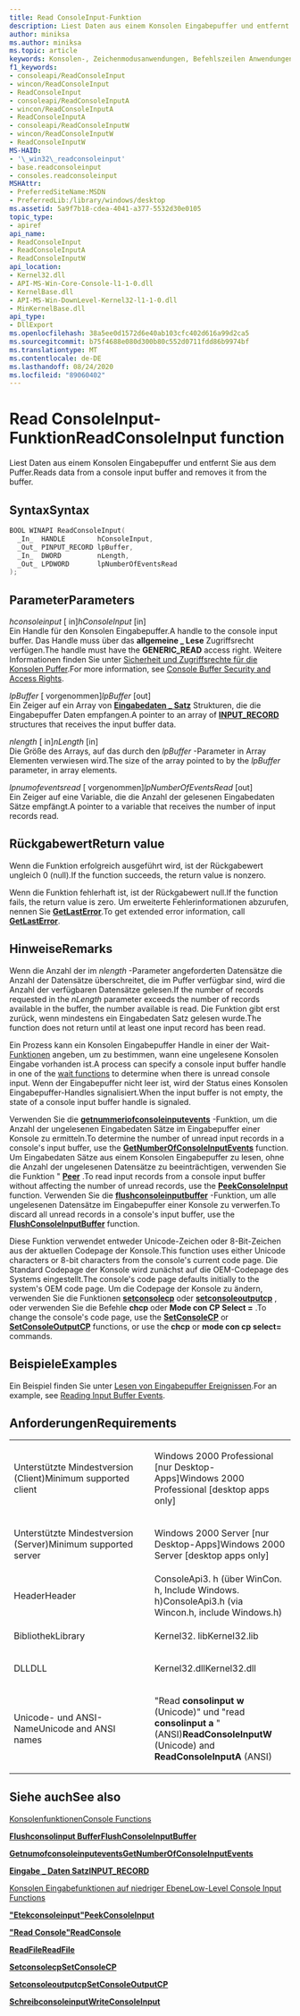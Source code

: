 ```yaml
---
title: Read ConsoleInput-Funktion
description: Liest Daten aus einem Konsolen Eingabepuffer und entfernt Sie aus dem Puffer.
author: miniksa
ms.author: miniksa
ms.topic: article
keywords: Konsolen-, Zeichenmodusanwendungen, Befehlszeilen Anwendungen, Terminalanwendungen, Konsolen-API
f1_keywords:
- consoleapi/ReadConsoleInput
- wincon/ReadConsoleInput
- ReadConsoleInput
- consoleapi/ReadConsoleInputA
- wincon/ReadConsoleInputA
- ReadConsoleInputA
- consoleapi/ReadConsoleInputW
- wincon/ReadConsoleInputW
- ReadConsoleInputW
MS-HAID:
- '\_win32\_readconsoleinput'
- base.readconsoleinput
- consoles.readconsoleinput
MSHAttr:
- PreferredSiteName:MSDN
- PreferredLib:/library/windows/desktop
ms.assetid: 5a9f7b18-cdea-4041-a377-5532d30e0105
topic_type:
- apiref
api_name:
- ReadConsoleInput
- ReadConsoleInputA
- ReadConsoleInputW
api_location:
- Kernel32.dll
- API-MS-Win-Core-Console-l1-1-0.dll
- KernelBase.dll
- API-MS-Win-DownLevel-Kernel32-l1-1-0.dll
- MinKernelBase.dll
api_type:
- DllExport
ms.openlocfilehash: 38a5ee0d1572d6e40ab103cfc402d616a99d2ca5
ms.sourcegitcommit: b75f4688e080d300b80c552d0711fdd86b9974bf
ms.translationtype: MT
ms.contentlocale: de-DE
ms.lasthandoff: 08/24/2020
ms.locfileid: "89060402"
---
```

# <a name="readconsoleinput-function"></a><span data-ttu-id="ecdc5-104">Read ConsoleInput-Funktion</span><span class="sxs-lookup"><span data-stu-id="ecdc5-104">ReadConsoleInput function</span></span>


<span data-ttu-id="ecdc5-105">Liest Daten aus einem Konsolen Eingabepuffer und entfernt Sie aus dem Puffer.</span><span class="sxs-lookup"><span data-stu-id="ecdc5-105">Reads data from a console input buffer and removes it from the buffer.</span></span>

<a name="syntax"></a><span data-ttu-id="ecdc5-106">Syntax</span><span class="sxs-lookup"><span data-stu-id="ecdc5-106">Syntax</span></span>
------

```C
BOOL WINAPI ReadConsoleInput(
  _In_  HANDLE        hConsoleInput,
  _Out_ PINPUT_RECORD lpBuffer,
  _In_  DWORD         nLength,
  _Out_ LPDWORD       lpNumberOfEventsRead
);
```

<a name="parameters"></a><span data-ttu-id="ecdc5-107">Parameter</span><span class="sxs-lookup"><span data-stu-id="ecdc5-107">Parameters</span></span>
----------

<span data-ttu-id="ecdc5-108">*hconsoleinput* \[ in\]</span><span class="sxs-lookup"><span data-stu-id="ecdc5-108">*hConsoleInput* \[in\]</span></span>  
<span data-ttu-id="ecdc5-109">Ein Handle für den Konsolen Eingabepuffer.</span><span class="sxs-lookup"><span data-stu-id="ecdc5-109">A handle to the console input buffer.</span></span> <span data-ttu-id="ecdc5-110">Das Handle muss über das **allgemeine \_ Lese** Zugriffsrecht verfügen.</span><span class="sxs-lookup"><span data-stu-id="ecdc5-110">The handle must have the **GENERIC\_READ** access right.</span></span> <span data-ttu-id="ecdc5-111">Weitere Informationen finden Sie unter [Sicherheit und Zugriffsrechte für die Konsolen Puffer](console-buffer-security-and-access-rights.md).</span><span class="sxs-lookup"><span data-stu-id="ecdc5-111">For more information, see [Console Buffer Security and Access Rights](console-buffer-security-and-access-rights.md).</span></span>

<span data-ttu-id="ecdc5-112">*lpBuffer* \[ vorgenommen\]</span><span class="sxs-lookup"><span data-stu-id="ecdc5-112">*lpBuffer* \[out\]</span></span>  
<span data-ttu-id="ecdc5-113">Ein Zeiger auf ein Array von [**Eingabedaten \_ Satz**](input-record-str.md) Strukturen, die die Eingabepuffer Daten empfangen.</span><span class="sxs-lookup"><span data-stu-id="ecdc5-113">A pointer to an array of [**INPUT\_RECORD**](input-record-str.md) structures that receives the input buffer data.</span></span>

<span data-ttu-id="ecdc5-114">*nlength* \[ in\]</span><span class="sxs-lookup"><span data-stu-id="ecdc5-114">*nLength* \[in\]</span></span>  
<span data-ttu-id="ecdc5-115">Die Größe des Arrays, auf das durch den *lpBuffer* -Parameter in Array Elementen verwiesen wird.</span><span class="sxs-lookup"><span data-stu-id="ecdc5-115">The size of the array pointed to by the *lpBuffer* parameter, in array elements.</span></span>

<span data-ttu-id="ecdc5-116">*lpnumofeventsread* \[ vorgenommen\]</span><span class="sxs-lookup"><span data-stu-id="ecdc5-116">*lpNumberOfEventsRead* \[out\]</span></span>  
<span data-ttu-id="ecdc5-117">Ein Zeiger auf eine Variable, die die Anzahl der gelesenen Eingabedaten Sätze empfängt.</span><span class="sxs-lookup"><span data-stu-id="ecdc5-117">A pointer to a variable that receives the number of input records read.</span></span>

<a name="return-value"></a><span data-ttu-id="ecdc5-118">Rückgabewert</span><span class="sxs-lookup"><span data-stu-id="ecdc5-118">Return value</span></span>
------------

<span data-ttu-id="ecdc5-119">Wenn die Funktion erfolgreich ausgeführt wird, ist der Rückgabewert ungleich 0 (null).</span><span class="sxs-lookup"><span data-stu-id="ecdc5-119">If the function succeeds, the return value is nonzero.</span></span>

<span data-ttu-id="ecdc5-120">Wenn die Funktion fehlerhaft ist, ist der Rückgabewert null.</span><span class="sxs-lookup"><span data-stu-id="ecdc5-120">If the function fails, the return value is zero.</span></span> <span data-ttu-id="ecdc5-121">Um erweiterte Fehlerinformationen abzurufen, nennen Sie [**GetLastError**](https://msdn.microsoft.com/library/windows/desktop/ms679360).</span><span class="sxs-lookup"><span data-stu-id="ecdc5-121">To get extended error information, call [**GetLastError**](https://msdn.microsoft.com/library/windows/desktop/ms679360).</span></span>

<a name="remarks"></a><span data-ttu-id="ecdc5-122">Hinweise</span><span class="sxs-lookup"><span data-stu-id="ecdc5-122">Remarks</span></span>
-------

<span data-ttu-id="ecdc5-123">Wenn die Anzahl der im *nlength* -Parameter angeforderten Datensätze die Anzahl der Datensätze überschreitet, die im Puffer verfügbar sind, wird die Anzahl der verfügbaren Datensätze gelesen.</span><span class="sxs-lookup"><span data-stu-id="ecdc5-123">If the number of records requested in the *nLength* parameter exceeds the number of records available in the buffer, the number available is read.</span></span> <span data-ttu-id="ecdc5-124">Die Funktion gibt erst zurück, wenn mindestens ein Eingabedaten Satz gelesen wurde.</span><span class="sxs-lookup"><span data-stu-id="ecdc5-124">The function does not return until at least one input record has been read.</span></span>

<span data-ttu-id="ecdc5-125">Ein Prozess kann ein Konsolen Eingabepuffer Handle in einer der Wait- [Funktionen](https://msdn.microsoft.com/library/windows/desktop/ms687069) angeben, um zu bestimmen, wann eine ungelesene Konsolen Eingabe vorhanden ist.</span><span class="sxs-lookup"><span data-stu-id="ecdc5-125">A process can specify a console input buffer handle in one of the [wait functions](https://msdn.microsoft.com/library/windows/desktop/ms687069) to determine when there is unread console input.</span></span> <span data-ttu-id="ecdc5-126">Wenn der Eingabepuffer nicht leer ist, wird der Status eines Konsolen Eingabepuffer-Handles signalisiert.</span><span class="sxs-lookup"><span data-stu-id="ecdc5-126">When the input buffer is not empty, the state of a console input buffer handle is signaled.</span></span>

<span data-ttu-id="ecdc5-127">Verwenden Sie die [**getnummeriofconsoleinputevents**](getnumberofconsoleinputevents.md) -Funktion, um die Anzahl der ungelesenen Eingabedaten Sätze im Eingabepuffer einer Konsole zu ermitteln.</span><span class="sxs-lookup"><span data-stu-id="ecdc5-127">To determine the number of unread input records in a console's input buffer, use the [**GetNumberOfConsoleInputEvents**](getnumberofconsoleinputevents.md) function.</span></span> <span data-ttu-id="ecdc5-128">Um Eingabedaten Sätze aus einem Konsolen Eingabepuffer zu lesen, ohne die Anzahl der ungelesenen Datensätze zu beeinträchtigen, verwenden Sie die Funktion " [**Peer**](peekconsoleinput.md) .</span><span class="sxs-lookup"><span data-stu-id="ecdc5-128">To read input records from a console input buffer without affecting the number of unread records, use the [**PeekConsoleInput**](peekconsoleinput.md) function.</span></span> <span data-ttu-id="ecdc5-129">Verwenden Sie die [**flushconsoleinputbuffer**](flushconsoleinputbuffer.md) -Funktion, um alle ungelesenen Datensätze im Eingabepuffer einer Konsole zu verwerfen.</span><span class="sxs-lookup"><span data-stu-id="ecdc5-129">To discard all unread records in a console's input buffer, use the [**FlushConsoleInputBuffer**](flushconsoleinputbuffer.md) function.</span></span>

<span data-ttu-id="ecdc5-130">Diese Funktion verwendet entweder Unicode-Zeichen oder 8-Bit-Zeichen aus der aktuellen Codepage der Konsole.</span><span class="sxs-lookup"><span data-stu-id="ecdc5-130">This function uses either Unicode characters or 8-bit characters from the console's current code page.</span></span> <span data-ttu-id="ecdc5-131">Die Standard Codepage der Konsole wird zunächst auf die OEM-Codepage des Systems eingestellt.</span><span class="sxs-lookup"><span data-stu-id="ecdc5-131">The console's code page defaults initially to the system's OEM code page.</span></span> <span data-ttu-id="ecdc5-132">Um die Codepage der Konsole zu ändern, verwenden Sie die Funktionen [**setconsolecp**](setconsolecp.md) oder [**setconsoleoutputcp**](setconsoleoutputcp.md) , oder verwenden Sie die Befehle **chcp** oder **Mode con CP Select =** .</span><span class="sxs-lookup"><span data-stu-id="ecdc5-132">To change the console's code page, use the [**SetConsoleCP**](setconsolecp.md) or [**SetConsoleOutputCP**](setconsoleoutputcp.md) functions, or use the **chcp** or **mode con cp select=** commands.</span></span>

<a name="examples"></a><span data-ttu-id="ecdc5-133">Beispiele</span><span class="sxs-lookup"><span data-stu-id="ecdc5-133">Examples</span></span>
--------

<span data-ttu-id="ecdc5-134">Ein Beispiel finden Sie unter [Lesen von Eingabepuffer Ereignissen](reading-input-buffer-events.md).</span><span class="sxs-lookup"><span data-stu-id="ecdc5-134">For an example, see [Reading Input Buffer Events](reading-input-buffer-events.md).</span></span>

<a name="requirements"></a><span data-ttu-id="ecdc5-135">Anforderungen</span><span class="sxs-lookup"><span data-stu-id="ecdc5-135">Requirements</span></span>
------------

<table>
<colgroup>
<col width="50%" />
<col width="50%" />
</colgroup>
<tbody>
<tr class="odd">
<td><p><span data-ttu-id="ecdc5-136">Unterstützte Mindestversion (Client)</span><span class="sxs-lookup"><span data-stu-id="ecdc5-136">Minimum supported client</span></span></p></td>
<td><p><span data-ttu-id="ecdc5-137">Windows 2000 Professional [nur Desktop-Apps]</span><span class="sxs-lookup"><span data-stu-id="ecdc5-137">Windows 2000 Professional [desktop apps only]</span></span></p></td>
</tr>
<tr class="even">
<td><p><span data-ttu-id="ecdc5-138">Unterstützte Mindestversion (Server)</span><span class="sxs-lookup"><span data-stu-id="ecdc5-138">Minimum supported server</span></span></p></td>
<td><p><span data-ttu-id="ecdc5-139">Windows 2000 Server [nur Desktop-Apps]</span><span class="sxs-lookup"><span data-stu-id="ecdc5-139">Windows 2000 Server [desktop apps only]</span></span></p></td>
</tr>
<tr class="odd">
<td><p><span data-ttu-id="ecdc5-140">Header</span><span class="sxs-lookup"><span data-stu-id="ecdc5-140">Header</span></span></p></td>
<td><span data-ttu-id="ecdc5-141">ConsoleApi3. h (über WinCon. h, Include Windows. h)</span><span class="sxs-lookup"><span data-stu-id="ecdc5-141">ConsoleApi3.h (via Wincon.h, include Windows.h)</span></span></td>
</tr>
<tr class="even">
<td><p><span data-ttu-id="ecdc5-142">Bibliothek</span><span class="sxs-lookup"><span data-stu-id="ecdc5-142">Library</span></span></p></td>
<td><span data-ttu-id="ecdc5-143">Kernel32. lib</span><span class="sxs-lookup"><span data-stu-id="ecdc5-143">Kernel32.lib</span></span></td>
</tr>
<tr class="odd">
<td><p><span data-ttu-id="ecdc5-144">DLL</span><span class="sxs-lookup"><span data-stu-id="ecdc5-144">DLL</span></span></p></td>
<td><span data-ttu-id="ecdc5-145">Kernel32.dll</span><span class="sxs-lookup"><span data-stu-id="ecdc5-145">Kernel32.dll</span></span></td>
</tr>
<tr class="even">
<td><p><span data-ttu-id="ecdc5-146">Unicode- und ANSI-Name</span><span class="sxs-lookup"><span data-stu-id="ecdc5-146">Unicode and ANSI names</span></span></p></td>
<td><p><span data-ttu-id="ecdc5-147">"Read <strong>consolinput w</strong> (Unicode)" und "read <strong>consolinput a</strong> " (ANSI)</span><span class="sxs-lookup"><span data-stu-id="ecdc5-147"><strong>ReadConsoleInputW</strong> (Unicode) and <strong>ReadConsoleInputA</strong> (ANSI)</span></span></p></td>
</tr>
<tr class="odd">
</tr>
<tr class="even">
</tr>
<tr class="odd">
</tr>
<tr class="even">
</tr>
</tbody>
</table>

## <a name="span-idsee_alsospansee-also"></a><span data-ttu-id="ecdc5-148"><span id="see_also"></span>Siehe auch</span><span class="sxs-lookup"><span data-stu-id="ecdc5-148"><span id="see_also"></span>See also</span></span>


[<span data-ttu-id="ecdc5-149">Konsolenfunktionen</span><span class="sxs-lookup"><span data-stu-id="ecdc5-149">Console Functions</span></span>](console-functions.md)

[<span data-ttu-id="ecdc5-150">**Flushconsolinput Buffer**</span><span class="sxs-lookup"><span data-stu-id="ecdc5-150">**FlushConsoleInputBuffer**</span></span>](flushconsoleinputbuffer.md)

[<span data-ttu-id="ecdc5-151">**Getnumofconsoleinputevents**</span><span class="sxs-lookup"><span data-stu-id="ecdc5-151">**GetNumberOfConsoleInputEvents**</span></span>](getnumberofconsoleinputevents.md)

[<span data-ttu-id="ecdc5-152">**Eingabe \_ Daten Satz**</span><span class="sxs-lookup"><span data-stu-id="ecdc5-152">**INPUT\_RECORD**</span></span>](input-record-str.md)

[<span data-ttu-id="ecdc5-153">Konsolen Eingabefunktionen auf niedriger Ebene</span><span class="sxs-lookup"><span data-stu-id="ecdc5-153">Low-Level Console Input Functions</span></span>](low-level-console-input-functions.md)

[<span data-ttu-id="ecdc5-154">**"Etekconsoleinput"**</span><span class="sxs-lookup"><span data-stu-id="ecdc5-154">**PeekConsoleInput**</span></span>](peekconsoleinput.md)

[<span data-ttu-id="ecdc5-155">**"Read Console"**</span><span class="sxs-lookup"><span data-stu-id="ecdc5-155">**ReadConsole**</span></span>](readconsole.md)

[<span data-ttu-id="ecdc5-156">**ReadFile**</span><span class="sxs-lookup"><span data-stu-id="ecdc5-156">**ReadFile**</span></span>](https://msdn.microsoft.com/library/windows/desktop/aa365467)

[<span data-ttu-id="ecdc5-157">**Setconsolecp**</span><span class="sxs-lookup"><span data-stu-id="ecdc5-157">**SetConsoleCP**</span></span>](setconsolecp.md)

[<span data-ttu-id="ecdc5-158">**Setconsoleoutputcp**</span><span class="sxs-lookup"><span data-stu-id="ecdc5-158">**SetConsoleOutputCP**</span></span>](setconsoleoutputcp.md)

[<span data-ttu-id="ecdc5-159">**Schreibconsoleinput**</span><span class="sxs-lookup"><span data-stu-id="ecdc5-159">**WriteConsoleInput**</span></span>](writeconsoleinput.md)

 

 




